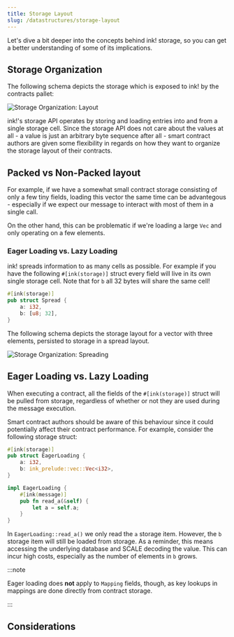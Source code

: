```yaml
---
title: Storage Layout
slug: /datastructures/storage-layout
---
```


Let's dive a bit deeper into the concepts behind ink! storage, so you can get a better 
understanding of some of its implications.

## Storage Organization

The following schema depicts the storage which is exposed
to ink! by the contracts pallet:

<div class="schema">
    <img src="/img/kv.svg" alt="Storage Organization: Layout" />
</div>

ink!'s storage API operates by storing and loading entries into and from a single storage
cell. Since the storage API does not care about the values at all - a value is just an
arbitrary byte sequence after all - smart contract authors are given some flexibility in 
regards on how they want to organize the storage layout of their contracts.

## Packed vs Non-Packed layout
For example, if we have a somewhat small contract storage consisting of only a few tiny 
fields, loading this vector  the same time can be advantegous - especially if we expect our message to interact
with most of them in a single call.

On the other hand, this can be problematic if we're loading a large `Vec` and only
operating on a few elements.

### Eager Loading vs. Lazy Loading

ink! spreads information to as many cells as possible. For example if you have the
following `#[ink(storage)]` struct every field will live in its own single storage cell.
Note that for `b` all 32 bytes will share the same cell!

```rust
#[ink(storage)]
pub struct Spread {
    a: i32,
    b: [u8; 32],
}
```

The following schema depicts the storage layout for a vector with three elements,
persisted to storage in a spread layout.

<div class="schema">
    <img src="/img/spread.svg" alt="Storage Organization: Spreading" />
</div>

## Eager Loading vs. Lazy Loading

When executing a contract, all the fields of the `#[ink(storage)]` struct will be pulled
from storage, regardless of whether or not they are used during the message execution.

Smart contract authors should be aware of this behaviour since it could potentially
affect their contract performance. For example, consider the following storage struct:

```rust
#[ink(storage)]
pub struct EagerLoading {
    a: i32,
    b: ink_prelude::vec::Vec<i32>,
}

impl EagerLoading {
    #[ink(message)]
    pub fn read_a(&self) {
        let a = self.a;
    }
}
```

In `EagerLoading::read_a()` we only read the `a` storage item. However, the `b` storage
item will still be loaded from storage. As a reminder, this means accessing the
underlying database and SCALE decoding the value. This can incur high costs, especially
as the number of elements in `b` grows.

:::note

Eager loading does **not** apply to `Mapping` fields, though, as key lookups in mappings
are done directly from contract storage.

:::

## Considerations

